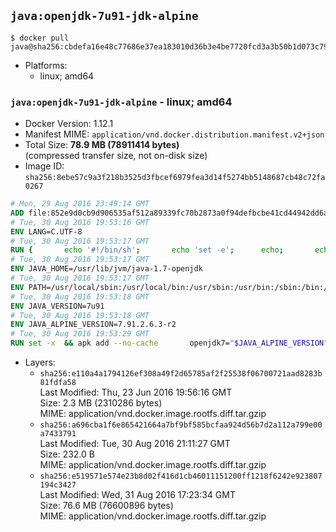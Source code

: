 ## `java:openjdk-7u91-jdk-alpine`

```console
$ docker pull java@sha256:cbdefa16e48c77686e37ea183010d36b3e4be7720fcd3a3b50b1d073c79a776f
```

-	Platforms:
	-	linux; amd64

### `java:openjdk-7u91-jdk-alpine` - linux; amd64

-	Docker Version: 1.12.1
-	Manifest MIME: `application/vnd.docker.distribution.manifest.v2+json`
-	Total Size: **78.9 MB (78911414 bytes)**  
	(compressed transfer size, not on-disk size)
-	Image ID: `sha256:8ebe57c9a3f218b3525d3fbcef6979fea3d14f5274bb5148687cb48c72fa0267`

```dockerfile
# Mon, 29 Aug 2016 23:49:14 GMT
ADD file:852e9d0cb9d906535af512a89339fc70b2873a0f94defbcbe41cd44942dd6ac8 in / 
# Tue, 30 Aug 2016 19:53:16 GMT
ENV LANG=C.UTF-8
# Tue, 30 Aug 2016 19:53:17 GMT
RUN { 		echo '#!/bin/sh'; 		echo 'set -e'; 		echo; 		echo 'dirname "$(dirname "$(readlink -f "$(which javac || which java)")")"'; 	} > /usr/local/bin/docker-java-home 	&& chmod +x /usr/local/bin/docker-java-home
# Tue, 30 Aug 2016 19:53:17 GMT
ENV JAVA_HOME=/usr/lib/jvm/java-1.7-openjdk
# Tue, 30 Aug 2016 19:53:17 GMT
ENV PATH=/usr/local/sbin:/usr/local/bin:/usr/sbin:/usr/bin:/sbin:/bin:/usr/lib/jvm/java-1.7-openjdk/jre/bin:/usr/lib/jvm/java-1.7-openjdk/bin
# Tue, 30 Aug 2016 19:53:18 GMT
ENV JAVA_VERSION=7u91
# Tue, 30 Aug 2016 19:53:18 GMT
ENV JAVA_ALPINE_VERSION=7.91.2.6.3-r2
# Tue, 30 Aug 2016 19:53:29 GMT
RUN set -x 	&& apk add --no-cache 		openjdk7="$JAVA_ALPINE_VERSION" 	&& [ "$JAVA_HOME" = "$(docker-java-home)" ]
```

-	Layers:
	-	`sha256:e110a4a1794126ef308a49f2d65785af2f25538f06700721aad8283b81fdfa58`  
		Last Modified: Thu, 23 Jun 2016 19:56:16 GMT  
		Size: 2.3 MB (2310286 bytes)  
		MIME: application/vnd.docker.image.rootfs.diff.tar.gzip
	-	`sha256:a696cba1f6e865421664a7bf9bf585bcfaa924d56b7d2a112a799e00a7433791`  
		Last Modified: Tue, 30 Aug 2016 21:11:27 GMT  
		Size: 232.0 B  
		MIME: application/vnd.docker.image.rootfs.diff.tar.gzip
	-	`sha256:e519571e574e23b8d02f416d1cb46011151200ff1218f6242e923807194c3427`  
		Last Modified: Wed, 31 Aug 2016 17:23:34 GMT  
		Size: 76.6 MB (76600896 bytes)  
		MIME: application/vnd.docker.image.rootfs.diff.tar.gzip

